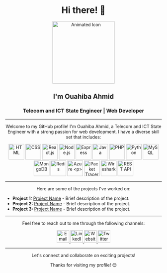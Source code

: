 <h1 align="center">Hi there! 👋</h1>
<p align="center">
  <img src="https://link.to.your/animated-gif" alt="Animated Icon" width="200" height="200">
</p>
<h2 align="center">I'm Ouahiba Ahmid</h2>
<h3 align="center">Telecom and ICT State Engineer | Web Developer</h3>


---

<p align="center">Welcome to my GitHub profile! I'm Ouahiba Ahmid, a Telecom and ICT State Engineer with a strong passion for web development. I have a diverse skill set that includes:</p>

<p align="center">
  <img src="https://link.to.your/html-icon" alt="HTML" title="HTML" width="50" height="50">
  <img src="https://link.to.your/css-icon" alt="CSS" title="CSS" width="50" height="50">
  <img src="https://link.to.your/react-icon" alt="React.js" title="React.js" width="50" height="50">
  <img src="https://link.to.your/nodejs-icon" alt="Node.js" title="Node.js" width="50" height="50">
  <img src="https://link.to.your/express-icon" alt="Express" title="Express" width="50" height="50">
  <img src="https://link.to.your/java-icon" alt="Java" title="Java" width="50" height="50">
  <img src="https://link.to.your/php-icon" alt="PHP" title="PHP" width="50" height="50">
  <img src="https://link.to.your/python-icon" alt="Python" title="Python" width="50" height="50">
  <img src="https://link.to.your/mysql-icon" alt="MySQL" title="MySQL" width="50" height="50">
  <img src="https://link.to.your/mongodb-icon" alt="MongoDB" title="MongoDB" width="50" height="50">
  <img src="https://link.to.your/redis-icon" alt="Redis" title="Redis" width="50" height="50">
  <img src="https://link.to.your/azure-icon" alt="Azure

" title="Azure" width="50" height="50">
  <img src="https://link.to.your/ibmcloud-icon" alt="IBM Cloud" title="IBM Cloud" width="50" height="50">
  <img src="https://link.to.your/packettracer-icon" alt="Packet Tracer" title="Packet Tracer" width="50" height="50">
  <img src="https://link.to.your/wireshark-icon" alt="Wireshark" title="Wireshark" width="50" height="50">
  <img src="https://link.to.your/restapi-icon" alt="REST API" title="REST API" width="50" height="50">
</p>

---

<p align="center">Here are some of the projects I've worked on:</p>

- **Project 1:** [Project Name](https://github.com/project1) - Brief description of the project.
- **Project 2:** [Project Name](https://github.com/project2) - Brief description of the project.
- **Project 3:** [Project Name](https://github.com/project3) - Brief description of the project.

---

<p align="center">Feel free to reach out to me through the following channels:</p>

<p align="center">
  <a href="mailto:ahmidouahiba@gmail.com" target="_blank">
    <img src="https://link.to.your/email-icon" alt="Email" title="Email" width="40" height="40">
  </a>
  <a href="https://www.linkedin.com/in/ouahibaahmid" target="_blank">
    <img src="https://link.to.your/linkedin-icon" alt="LinkedIn" title="LinkedIn" width="40" height="40">
  </a>
  <a href="https://ouahiba99.github.io/" target="_blank">
    <img src="https://link.to.your/website-icon" alt="Website" title="Website" width="40" height="40">
  </a>
  <a href="https://twitter.com/ouahiba_ahmid" target="_blank">
    <img src="https://link.to.your/twitter-icon" alt="Twitter" title="Twitter" width="40" height="40">
  </a>
</p>

---

<p align="center">Let's connect and collaborate on exciting projects!</p>

<p align="center">Thanks for visiting my profile! 😊</p>
